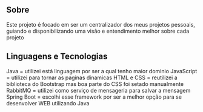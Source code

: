 ## Sobre
 Este projeto é focado em ser um centralizador dos meus projetos pessoais, guiando e disponibilizando uma visão e entendimento melhor sobre cada projeto

 ## Linguagens e Tecnologias

 Java = utilizei está linguagem por ser a qual tenho maior dominio
 JavaScript = utilizei para tornar as paginas dinamicas
 HTML e CSS = reutilizei a biblioteca do Bootstrap mas boa parte do CSS foi setado manualmente
 RabbitMQ = utilizei como serviço de mensageria para salvar a mensagem
 Spring Boot = escolhi esse framework por ser a melhor opção para se desenvolver WEB utilizando Java
